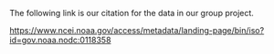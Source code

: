 The following link is our citation for the data in our group project.

https://www.ncei.noaa.gov/access/metadata/landing-page/bin/iso?id=gov.noaa.nodc:0118358
